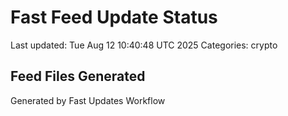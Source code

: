 # Fast Feed Update Status
Last updated: Tue Aug 12 10:40:48 UTC 2025
Categories: crypto

## Feed Files Generated

Generated by Fast Updates Workflow
